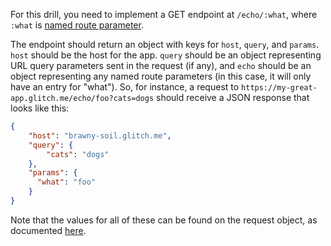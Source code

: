 For this drill, you need to implement a GET endpoint at `/echo/:what`, where `:what` is [named route parameter](https://expressjs.com/en/guide/routing.html#route-parameters).

The endpoint should return an object with keys for `host`, `query`, and `params`. `host` should be the host for the app. `query` should be an object representing URL query parameters sent in the request (if any), and `echo` should be an object representing any named route parameters (in this case, it will only have an entry for "what"). So, for instance, a request to `https://my-great-app.glitch.me/echo/foo?cats=dogs` should receive a JSON response that looks like this:

```json
{
    "host": "brawny-soil.glitch.me",
    "query": {
        "cats": "dogs"
    },
    "params": {
      "what": "foo"
    }
}
```

Note that the values for all of these can be found on the request object, as documented [here](http://expressjs.com/uk/api.html#req).
